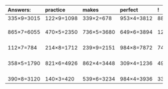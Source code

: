 | Answers: | practice | makes | perfect | ! |
| :--- | :--- | :--- | :--- | :--- |
| 335×9=3015 | 122×9=1098 | 339×2=678 | 953×4=3812 | 889×6=5334 | 
|   |   |   |   |   | 
|   |   |   |   |   | 
|   |   |   |   |   | 
| 865×7=6055 | 470×5=2350 | 736×5=3680 | 649×6=3894 | 128×2=256 | 
|   |   |   |   |   | 
|   |   |   |   |   | 
|   |   |   |   |   | 
|   |   |   |   |   | 
| 112×7=784 | 214×8=1712 | 239×9=2151 | 984×8=7872 | 746×9=6714 | 
|   |   |   |   |   | 
|   |   |   |   |   | 
|   |   |   |   |   | 
|   |   |   |   |   | 
| 358×5=1790 | 821×6=4926 | 862×4=3448 | 309×4=1236 | 490×8=3920 | 
|   |   |   |   |   | 
|   |   |   |   |   | 
|   |   |   |   |   | 
|   |   |   |   |   | 
| 390×8=3120 | 140×3=420 | 539×6=3234 | 984×4=3936 | 338×3=1014 | 
